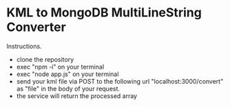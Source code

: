 # KML to MongoDB MultiLineString Converter

Instructions.

  - clone the repository
  - exec "npm -i" on your terminal
  - exec "node app.js" on your terminal
  - send your kml file via POST to the following url "localhost:3000/convert" as "file" in the body of your request.
  - the service will return the processed array